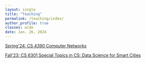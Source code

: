 ```yaml
---
layout: single
title: "Teaching"
permalink: /teaching/index/
author_profile: true
classes: wide
date: Jan. 26, 2024
---
```


[Spring'24: CS 4390 Computer Networks](/teaching/spring24-cs4390/)

[Fall'23: CS 6301 Special Topics in CS: Data Science for Smart Cities](/teaching/fall23-cs6301/)





